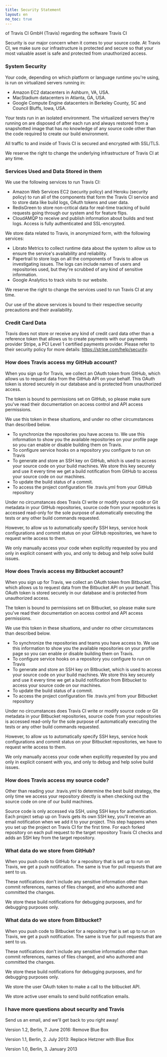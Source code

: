 ```yaml
---
title: Security Statement
layout: en
no_toc: true
---
```

of Travis CI GmbH (Travis) regarding the software Travis CI

Security is our major concern when it comes to your source code. At Travis CI, we make sure our infrastructure is protected and secure so that your most valuable asset is safe and protected from unauthorized access.

### System Security

Your code, depending on which platform or language runtime you're using, is run on virtualized servers running in:

- Amazon EC2 datacenters in Ashburn, VA, USA.
- MacStadium datacenters in Atlanta, GA, USA.
- Google Compute Engine datacenters in Berkeley County, SC and Council Bluffs, Iowa, USA.

Your tests run in an isolated environment. The virtualized servers they're running on are disposed of after each run and always restored from a snapshotted image that has no knowledge of any source code other than the code required to create our build environment.

All traffic to and inside of Travis CI is secured and encrypted with SSL/TLS.

We reserve the right to change the underlying infrastructure of Travis CI at any time.

### Services Used and Data Stored in them
We use the following services to run Travis CI:

- Amazon Web Services EC2 (security policy) and Heroku (security policy) to run all of the components that form the Travis CI service and to store data like build logs, OAuth tokens and user data.
- RedisGreen to store non-critical data for real-time tracking of build requests going through our system and for feature flips.
- CloudAMQP to receive and publish information about builds and test logs. Access is fully authenticated and SSL-encrypted.

We store data related to Travis, in anonymized form, with the following services:

- Librato Metrics to collect runtime data about the system to allow us to ensure the service's availability and reliability.
- Papertrail to store logs on all the components of Travis to allow us investigating issues. The logs can include names of users and repositories used, but they're scrubbed of any kind of sensitive information.
- Google Analytics to track visits to our website.

We reserve the right to change the services used to run Travis CI at any time.

Our use of the above services is bound to their respective security precautions and their availability.

### Credit Card Data
Travis does not store or receive any kind of credit card data other than a reference token that allows us to create payments with our payments provider Stripe, a PCI Level 1 certified payments provider. Please refer to their security policy for more details: https://stripe.com/help/security.

### How does Travis access my GitHub account?
When you sign up for Travis, we collect an OAuth token from GitHub, which allows us to request data from the GitHub API on your behalf. This OAuth token is stored securely in our database and is protected from unauthorized access.

The token is bound to permissions set on GitHub, so please make sure you've read their documentation on access control and API access permissions.

We use this token in these situations, and under no other circumstances than described below.

- To synchronize the repositories you have access to. We use this information to show you the available repositories on your profile page so you can enable or disable building them on Travis.
- To configure service hooks on a repository you configure to run on Travis
- To generate and store an SSH key on GitHub, which is used to access your source code on your build machines. We store this key securely and use it every time we get a build notification from GitHub to access your source code on our machines.
- To update the build status of a commit.
- To access the project configuration file .travis.yml from your GitHub repository

Under no circumstances does Travis CI write or modify source code or Git metadata in your GitHub repositories, source code from your repositories is accessed read-only for the sole purpose of automatically executing the tests or any other build commands requested.

However, to allow us to automatically specify SSH keys, service hook configurations and commit status on your GitHub repositories, we have to request write access to them.

We only manually access your code when explicitly requested by you and only in explicit consent with you, and only to debug and help solve build issues.

### How does Travis access my Bitbucket account?
When you sign up for Travis, we collect an OAuth token from Bitbucket, which allows us to request data from the Bitbucket API on your behalf. This OAuth token is stored securely in our database and is protected from unauthorized access.

The token is bound to permissions set on Bitbucket, so please make sure you've read their documentation on access control and API access permissions.

We use this token in these situations, and under no other circumstances than described below.

- To synchronize the repositories and teams you have access to. We use this information to show you the available repositories on your profile page so you can enable or disable building them on Travis.
- To configure service hooks on a repository you configure to run on Travis
- To generate and store an SSH key on Bitbucket, which is used to access your source code on your build machines. We store this key securely and use it every time we get a build notification from Bitbucket to access your source code on our machines.
- To update the build status of a commit.
- To access the project configuration file .travis.yml from your Bitbucket repository

Under no circumstances does Travis CI write or modify source code or Git metadata in your Bitbucket repositories, source code from your repositories is accessed read-only for the sole purpose of automatically executing the tests or any other build commands requested.

However, to allow us to automatically specify SSH keys, service hook configurations and commit status on your Bitbucket repositories, we have to request write access to them.

We only manually access your code when explicitly requested by you and only in explicit consent with you, and only to debug and help solve build issues.

### How does Travis access my source code?
Other than reading your .travis.yml to determine the best build strategy, the only time we access your repository directly is when checking out the source code on one of our build machines.

Source code is only accessed via SSH, using SSH keys for authentication. Each project setup up on Travis gets its own SSH key, you'll receive an email notification when we add it to your project. This step happens when you set up the project on Travis CI for the first time. For each forked repository on each pull request to the target repository Travis CI checks and adds an SSH key from the target repository.

### What data do we store from GitHub?
When you push code to GitHub for a repository that is set up to run on Travis, we get a push notification. The same is true for pull requests that are sent to us.

These notifications don't include any sensitive information other than commit references, names of files changed, and who authored and committed the changes.

We store these build notifications for debugging purposes, and for debugging purposes only.

### What data do we store from Bitbucket?
When you push code to Bitbucket for a repository that is set up to run on Travis, we get a push notification. The same is true for pull requests that are sent to us.

These notifications don't include any sensitive information other than commit references, names of files changed, and who authored and committed the changes.

We store these build notifications for debugging purposes, and for debugging purposes only.

We store the user OAuth token to make a call to the bitbucket API.

We store active user emails to send build notification emails.

### I have more questions about security and Travis
Send us an email, and we'll get back to you right away!

Version 1.2, Berlin, 7. June 2016: Remove Blue Box

Version 1.1, Berlin, 2. July 2013: Replace Hetzner with Blue Box

Version 1.0, Berlin, 3. January 2013
